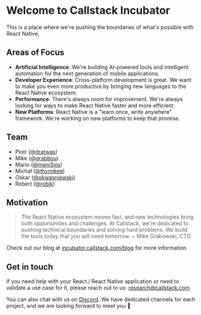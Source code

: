 # Welcome to Callstack Incubator

This is a place where we're pushing the boundaries of what's possible with React Native.

## Areas of Focus

- **Artificial Intelligence**: We're building AI-powered tools and intelligent automation for the next generation of mobile applications.
- **Developer Experience**: Cross-platform development is great. We want to make you even more productive by bringing new languages to the React Native ecosystem.
- **Performance**: There's always room for improvement. We're always looking for ways to make React Native faster and more efficient.
- **New Platforms**: React Native is a "learn once, write anywhere" framework. We're working on new platforms to keep that promise.

## Team

- Piotr ([@dratwas](https://github.com/dratwas))
- Mike ([@grabbou](https://github.com/grabbou))
- Mario ([@mani3xis](https://github.com/mani3xis))
- Michał ([@thymikee](https://github.com/thymikee))
- Oskar ([@okwasniewski](https://github.com/okwasniewski))
- Robert ([@robik](https://github.com/robik))

## Motivation

> The React Native ecosystem moves fast, and new technologies bring both opportunities and challenges.
> At Callstack, we're dedicated to pushing technical boundaries and solving hard problems. We build the tools today that *you* will need tomorrow.
> ~ Mike Grabowski, CTO


Check out our blog at [incubator.callstack.com/blog](https://incubator.callstack.com/blog) for more information.

## Get in touch

If you need help with your React / React Native application or need to validate a use case for it, please reach out to us: research@callstack.com

You can also chat with us on [Discord](https://discord.gg/jWjVvvfV). We have dedicated channels for each project, and we are looking forward to meet you 👋
